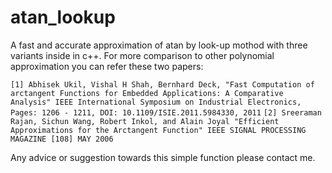 # atan_lookup
A fast and accurate approximation of atan by look-up mothod with three variants inside in c++.
For more comparison to other polynomial approximation you can refer these two papers:

`[1] Abhisek Ukil, Vishal H Shah, Bernhard Deck,
   "Fast Computation of arctangent Functions for Embedded Applications: A
   Comparative Analysis" IEEE International Symposium on Industrial Electronics,
   Pages: 1206 - 1211, DOI: 10.1109/ISIE.2011.5984330, 2011`
`[2] Sreeraman Rajan, Sichun Wang, Robert Inkol, and Alain Joyal
   "Efficient Approximations for the Arctangent Function"
   IEEE SIGNAL PROCESSING MAGAZINE [108] MAY 2006`
   
Any advice or suggestion towards this simple function please contact me.
